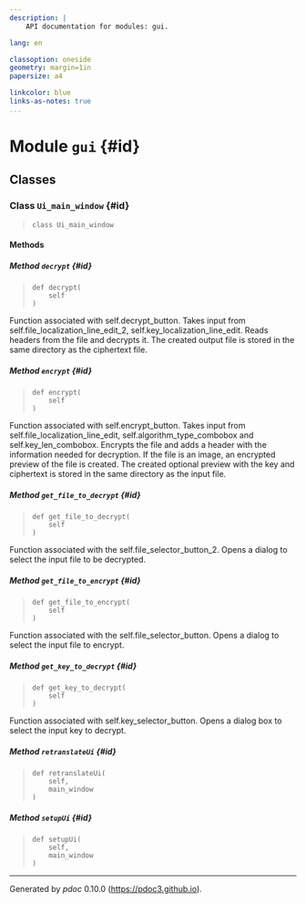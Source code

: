 ```yaml
---
description: |
    API documentation for modules: gui.

lang: en

classoption: oneside
geometry: margin=1in
papersize: a4

linkcolor: blue
links-as-notes: true
...
```



    
# Module `gui` {#id}







    
## Classes


    
### Class `Ui_main_window` {#id}




>     class Ui_main_window










    
#### Methods


    
##### Method `decrypt` {#id}




>     def decrypt(
>         self
>     )


Function associated with self.decrypt_button. Takes input from self.file_localization_line_edit_2,
self.key_localization_line_edit. Reads headers from the file and decrypts it. The created output file
is stored in the same directory as the ciphertext file.

    
##### Method `encrypt` {#id}




>     def encrypt(
>         self
>     )


Function associated with self.encrypt_button. Takes input from self.file_localization_line_edit,
self.algorithm_type_combobox and self.key_len_combobox. Encrypts the file and adds a header with the information
needed for decryption. If the file is an image, an encrypted preview of the file is created.
The created optional preview with the key and ciphertext is stored in the same directory as the input file.

    
##### Method `get_file_to_decrypt` {#id}




>     def get_file_to_decrypt(
>         self
>     )


Function associated with the self.file_selector_button_2.
Opens a dialog to select the input file to be decrypted.

    
##### Method `get_file_to_encrypt` {#id}




>     def get_file_to_encrypt(
>         self
>     )


Function associated with the self.file_selector_button. Opens a dialog to select the input file to encrypt.

    
##### Method `get_key_to_decrypt` {#id}




>     def get_key_to_decrypt(
>         self
>     )


Function associated with self.key_selector_button. Opens a dialog box to select the input key to decrypt.

    
##### Method `retranslateUi` {#id}




>     def retranslateUi(
>         self,
>         main_window
>     )




    
##### Method `setupUi` {#id}




>     def setupUi(
>         self,
>         main_window
>     )





-----
Generated by *pdoc* 0.10.0 (<https://pdoc3.github.io>).
